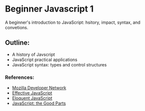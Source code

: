 # Beginner Javascript 1

A beginner's introduction to JavaScript: hsitory, impact, syntax, and convetions.

## Outline:
- A history of Javscript
- JavaScript practical applications
- JavaScript syntax: types and control structures

### References:
- [Mozilla Developer Network](https://developer.mozilla.org/en-US/docs/Web/JavaScript)
- [Effective JavaScript](http://effectivejs.com/)
- [Eloquent JavaScript](http://eloquentjavascript.net/)
- [JavaScript: the Good Parts](http://www.maritimejournal.com/__data/assets/pdf_file/0020/1033940/Javascript-The-Good-Parts.pdf)
